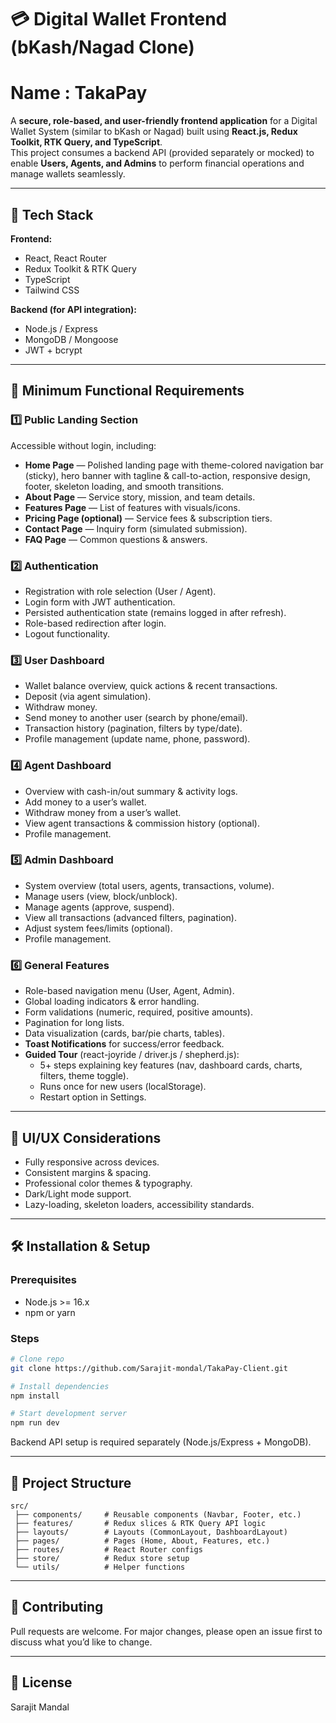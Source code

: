 
# 💳 Digital Wallet Frontend (bKash/Nagad Clone) 
# Name : TakaPay

A **secure, role-based, and user-friendly frontend application** for a Digital Wallet System (similar to bKash or Nagad) built using **React.js, Redux Toolkit, RTK Query, and TypeScript**.  
This project consumes a backend API (provided separately or mocked) to enable **Users, Agents, and Admins** to perform financial operations and manage wallets seamlessly.

---

## 🚀 Tech Stack

**Frontend:**
- React, React Router
- Redux Toolkit & RTK Query
- TypeScript
- Tailwind CSS

**Backend (for API integration):**
- Node.js / Express
- MongoDB / Mongoose
- JWT + bcrypt

---

## 📌 Minimum Functional Requirements

### 1️⃣ Public Landing Section
Accessible without login, including:
- **Home Page** — Polished landing page with theme-colored navigation bar (sticky), hero banner with tagline & call-to-action, responsive design, footer, skeleton loading, and smooth transitions.
- **About Page** — Service story, mission, and team details.
- **Features Page** — List of features with visuals/icons.
- **Pricing Page (optional)** — Service fees & subscription tiers.
- **Contact Page** — Inquiry form (simulated submission).
- **FAQ Page** — Common questions & answers.

### 2️⃣ Authentication
- Registration with role selection (User / Agent).
- Login form with JWT authentication.
- Persisted authentication state (remains logged in after refresh).
- Role-based redirection after login.
- Logout functionality.

### 3️⃣ User Dashboard
- Wallet balance overview, quick actions & recent transactions.
- Deposit (via agent simulation).
- Withdraw money.
- Send money to another user (search by phone/email).
- Transaction history (pagination, filters by type/date).
- Profile management (update name, phone, password).

### 4️⃣ Agent Dashboard
- Overview with cash-in/out summary & activity logs.
- Add money to a user’s wallet.
- Withdraw money from a user’s wallet.
- View agent transactions & commission history (optional).
- Profile management.

### 5️⃣ Admin Dashboard
- System overview (total users, agents, transactions, volume).
- Manage users (view, block/unblock).
- Manage agents (approve, suspend).
- View all transactions (advanced filters, pagination).
- Adjust system fees/limits (optional).
- Profile management.

### 6️⃣ General Features
- Role-based navigation menu (User, Agent, Admin).
- Global loading indicators & error handling.
- Form validations (numeric, required, positive amounts).
- Pagination for long lists.
- Data visualization (cards, bar/pie charts, tables).
- **Toast Notifications** for success/error feedback.
- **Guided Tour** (react-joyride / driver.js / shepherd.js):
  - 5+ steps explaining key features (nav, dashboard cards, charts, filters, theme toggle).
  - Runs once for new users (localStorage).
  - Restart option in Settings.

---

## 🎨 UI/UX Considerations
- Fully responsive across devices.
- Consistent margins & spacing.
- Professional color themes & typography.
- Dark/Light mode support.
- Lazy-loading, skeleton loaders, accessibility standards.

---

## 🛠️ Installation & Setup

### Prerequisites
- Node.js >= 16.x
- npm or yarn

### Steps
```bash
# Clone repo
git clone https://github.com/Sarajit-mondal/TakaPay-Client.git

# Install dependencies
npm install

# Start development server
npm run dev
```

Backend API setup is required separately (Node.js/Express + MongoDB).  

---

## 📂 Project Structure
```
src/
 ├── components/     # Reusable components (Navbar, Footer, etc.)
 ├── features/       # Redux slices & RTK Query API logic
 ├── layouts/        # Layouts (CommonLayout, DashboardLayout)
 ├── pages/          # Pages (Home, About, Features, etc.)
 ├── routes/         # React Router configs
 ├── store/          # Redux store setup
 └── utils/          # Helper functions
```

---



## 🤝 Contributing
Pull requests are welcome. For major changes, please open an issue first to discuss what you’d like to change.

---

## 📜 License
Sarajit Mandal

